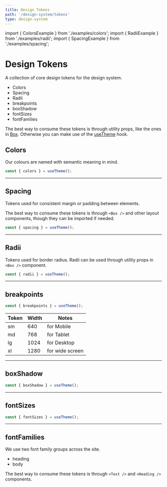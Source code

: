 ```yaml
---
title: Design Tokens
path: '/design-system/tokens'
type: design-system
---
```


import { ColorsExample } from './examples/colors';
import { RadiiExample } from './examples/radii';
import { SpacingExample } from './examples/spacing';

# Design Tokens

A collection of core design tokens for the design system.

- Colors
- Spacing
- Radii
- breakpoints
- boxShadow
- fontSizes
- fontFamilies

The best way to consume these tokens is through utility props, like the ones in [Box](box). Otherwise you can make use of the [useTheme](usetheme) hook.

## Colors

Our colours are named with semantic meaning in mind.

```jsx
const { colors } = useTheme();
```

<ColorsExample />

---

## Spacing

Tokens used for consistent margin or padding between elements.

The best way to consume these tokens is through `<Box />` and other layout components, though they can be imported if needed.

```jsx
const { spacing } = useTheme();
```

<SpacingExample />

---

## Radii

Tokens used for border radius. Radii can be used through utility props in `<Box />` component.

```jsx
const { radii } = useTheme();
```

<RadiiExample />

---

## breakpoints

```jsx
const { breakpoints } = useTheme();
```

| Token | Width | Notes           |
| ----- | ----- | --------------- |
| sm    | 640   | for Mobile      |
| md    | 768   | for Tablet      |
| lg    | 1024  | for Desktop     |
| xl    | 1280  | for wide screen |

---

## boxShadow

```jsx
const { boxShadow } = useTheme();
```

---

## fontSizes

```jsx
const { fontSizes } = useTheme();
```

---

## fontFamilies

We use two font family groups across the site.

- heading
- body

The best way to consume these tokens is through `<Text />` and `<Heading />` components.
